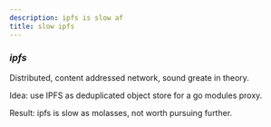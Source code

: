 ```yaml
---
description: ipfs is slow af
title: slow ipfs
---
```


### _ipfs_

Distributed, content addressed network, sound greate in theory.

Idea: use IPFS as deduplicated object store for a go modules proxy.

Result: ipfs is slow as molasses, not worth pursuing further.
